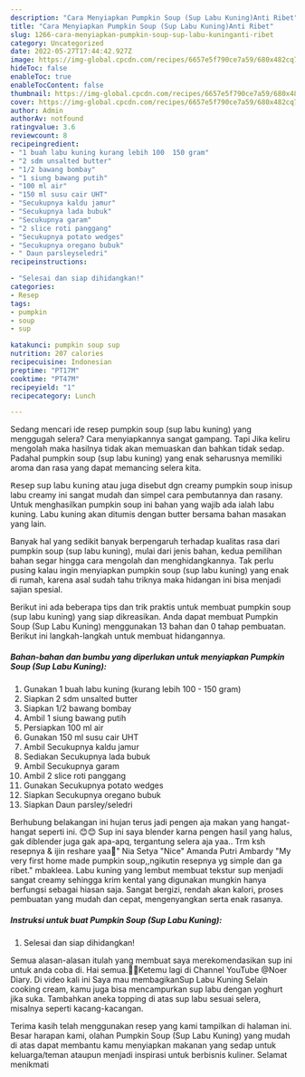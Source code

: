 ```yaml
---
description: "Cara Menyiapkan Pumpkin Soup (Sup Labu Kuning)Anti Ribet"
title: "Cara Menyiapkan Pumpkin Soup (Sup Labu Kuning)Anti Ribet"
slug: 1266-cara-menyiapkan-pumpkin-soup-sup-labu-kuninganti-ribet
category: Uncategorized
date: 2022-05-27T17:44:42.927Z
image: https://img-global.cpcdn.com/recipes/6657e5f790ce7a59/680x482cq70/pumpkin-soup-sup-labu-kuning-foto-resep-utama.jpg
hideToc: false
enableToc: true
enableTocContent: false
thumbnail: https://img-global.cpcdn.com/recipes/6657e5f790ce7a59/680x482cq70/pumpkin-soup-sup-labu-kuning-foto-resep-utama.jpg
cover: https://img-global.cpcdn.com/recipes/6657e5f790ce7a59/680x482cq70/pumpkin-soup-sup-labu-kuning-foto-resep-utama.jpg
author: Admin
authorAv: notfound
ratingvalue: 3.6
reviewcount: 8
recipeingredient:
- "1 buah labu kuning kurang lebih 100  150 gram"
- "2 sdm unsalted butter"
- "1/2 bawang bombay"
- "1 siung bawang putih"
- "100 ml air"
- "150 ml susu cair UHT"
- "Secukupnya kaldu jamur"
- "Secukupnya lada bubuk"
- "Secukupnya garam"
- "2 slice roti panggang"
- "Secukupnya potato wedges"
- "Secukupnya oregano bubuk"
- " Daun parsleyseledri"
recipeinstructions:

- "Selesai dan siap dihidangkan!"
categories:
- Resep
tags:
- pumpkin
- soup
- sup

katakunci: pumpkin soup sup 
nutrition: 207 calories
recipecuisine: Indonesian
preptime: "PT17M"
cooktime: "PT47M"
recipeyield: "1"
recipecategory: Lunch

---
```



Sedang mencari ide resep pumpkin soup (sup labu kuning) yang menggugah selera? Cara menyiapkannya sangat gampang. Tapi Jika keliru mengolah maka hasilnya tidak akan memuaskan dan bahkan tidak sedap. Padahal pumpkin soup (sup labu kuning) yang enak seharusnya memiliki aroma dan rasa yang dapat memancing selera kita.


𝖱𝖾𝗌𝖾𝗉 𝗌𝗎𝗉 𝗅𝖺𝖻𝗎 𝗄𝗎𝗇𝗂𝗇𝗀 atau juga disebut dgn creamy pumpkin soup inisup labu creamy ini sangat mudah dan simpel cara pembutannya dan rasany. Untuk menghasilkan pumpkin soup ini bahan yang wajib ada ialah labu kuning. Labu kuning akan ditumis dengan butter bersama bahan masakan yang lain.

Banyak hal yang sedikit banyak berpengaruh terhadap kualitas rasa dari pumpkin soup (sup labu kuning), mulai dari jenis bahan, kedua pemilihan bahan segar hingga cara mengolah dan menghidangkannya. Tak perlu pusing kalau ingin menyiapkan pumpkin soup (sup labu kuning) yang enak di rumah, karena asal sudah tahu triknya maka hidangan ini bisa menjadi sajian spesial.


Berikut ini ada beberapa tips dan trik praktis untuk membuat pumpkin soup (sup labu kuning) yang siap dikreasikan. Anda dapat membuat Pumpkin Soup (Sup Labu Kuning) menggunakan 13 bahan dan 0 tahap pembuatan. Berikut ini langkah-langkah untuk membuat hidangannya.

<!--inarticleads1-->

##### Bahan-bahan dan bumbu yang diperlukan untuk menyiapkan Pumpkin Soup (Sup Labu Kuning):

1. Gunakan 1 buah labu kuning (kurang lebih 100 - 150 gram)
1. Siapkan 2 sdm unsalted butter
1. Siapkan 1/2 bawang bombay
1. Ambil 1 siung bawang putih
1. Persiapkan 100 ml air
1. Gunakan 150 ml susu cair UHT
1. Ambil Secukupnya kaldu jamur
1. Sediakan Secukupnya lada bubuk
1. Ambil Secukupnya garam
1. Ambil 2 slice roti panggang
1. Gunakan Secukupnya potato wedges
1. Siapkan Secukupnya oregano bubuk
1. Siapkan  Daun parsley/seledri


Berhubung belakangan ini hujan terus jadi pengen aja makan yang hangat-hangat seperti ini. 😊😊 Sup ini saya blender karna pengen hasil yang halus, gak diblender juga gak apa-apq, tergantung selera aja yaa.. Trm ksh resepnya &amp; ijin reshare yaa🥰&#34; Nia Setya &#34;Nice&#34; Amanda Putri Ambardy &#34;My very first home made pumpkin soup,,ngikutin resepnya yg simple dan ga ribet.&#34; mbakleea. Labu kuning yang lembut membuat tekstur sup menjadi sangat creamy sehingga krim kental yang digunakan mungkin hanya berfungsi sebagai hiasan saja. Sangat bergizi, rendah akan kalori, proses pembuatan yang mudah dan cepat, mengenyangkan serta enak rasanya. 

<!--inarticleads2-->

##### Instruksi untuk buat Pumpkin Soup (Sup Labu Kuning):


1. Selesai dan siap dihidangkan!

Semua alasan-alasan itulah yang membuat saya merekomendasikan sup ini untuk anda coba di. Hai semua.🙏😊Ketemu lagi di Channel YouTube @Noer Diary. Di video kali ini Saya mau membagikanSup Labu Kuning Selain cooking cream, kamu juga bisa mencampurkan sup labu dengan yoghurt jika suka. Tambahkan aneka topping di atas sup labu sesuai selera, misalnya seperti kacang-kacangan. 

Terima kasih telah menggunakan resep yang kami tampilkan di halaman ini. Besar harapan kami, olahan Pumpkin Soup (Sup Labu Kuning) yang mudah di atas dapat membantu kamu menyiapkan makanan yang sedap untuk keluarga/teman ataupun menjadi inspirasi untuk berbisnis kuliner. Selamat menikmati
